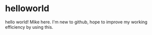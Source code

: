 # helloworld
hello world!
Mike here. I'm new to github, hope to improve my working efficiency by using this.
